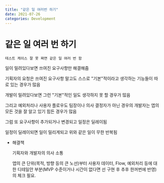 ```yaml
---
title: "같은 일 여러번 하기"
date: 2021-07-26
categories: Development
---
```


# 같은 일 여러 번 하기

    테스트 케이스 잘 못 짜면 같은 일 여러 번 함

일이 밀려있다보면 쓰여진 요구사항만 해결해줌

기획자의 요청은 쓰여진 요구사항 말고도 스스로 "기본"적이라고 생각하는 기능들이 따로 있는 경우가 많음

개발이 밀려있다보면 그런 "기본"적인 일도 생각하지 못 할 경우가 많음

그리고 예외처리나 사용자 플로우도 팀장이나 의사 결정자가 아닌 경우의 개발자는 앱의 모든 것을 잘 알고 있기 힘든 경우가 많음

그럼 또 요구사항이 추가되거나 변경되고 일정은 딜레이됨

일정이 딜레이되면 일이 밀리게되고 위와 같은 일이 무한 반복됨

- 해결책

  기획자와 개발자의 의사 소통

  앱의 큰 단위(목적, 방향 등의 큰 노선)부터 사용자 데이터, Flow, 예외처리 등에 대한 디테일안 부분(MVP 수준이거나 시간이 없다면 선 구현 후 추후 한꺼번에 반영)의 체크 필요.
